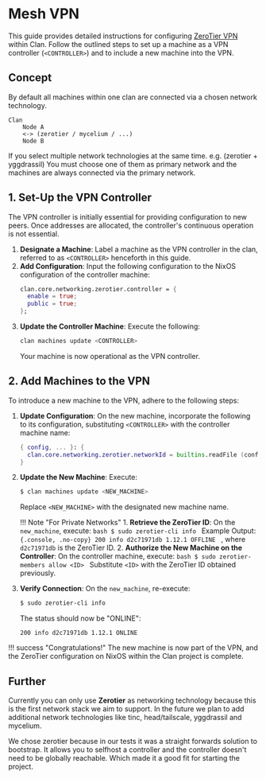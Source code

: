 # Mesh VPN

This guide provides detailed instructions for configuring
[ZeroTier VPN](https://zerotier.com) within Clan. Follow the
outlined steps to set up a machine as a VPN controller (`<CONTROLLER>`) and to
include a new machine into the VPN.

## Concept

By default all machines within one clan are connected via a chosen network technology.

```{.no-copy}
Clan 
    Node A
    <-> (zerotier / mycelium / ...)
    Node B
```

If you select multiple network technologies at the same time. e.g. (zerotier + yggdrassil)
You must choose one of them as primary network and the machines are always connected via the primary network.

## 1. Set-Up the VPN Controller

The VPN controller is initially essential for providing configuration to new
peers. Once addresses are allocated, the controller's continuous operation is not essential.

1. **Designate a Machine**: Label a machine as the VPN controller in the clan,
   referred to as `<CONTROLLER>` henceforth in this guide.
2. **Add Configuration**: Input the following configuration to the NixOS
   configuration of the controller machine:
   ```nix
   clan.core.networking.zerotier.controller = {
     enable = true;
     public = true;
   };
   ```
3. **Update the Controller Machine**: Execute the following:
   ```bash
   clan machines update <CONTROLLER>
   ```
   Your machine is now operational as the VPN controller.

## 2. Add Machines to the VPN

To introduce a new machine to the VPN, adhere to the following steps:

1. **Update Configuration**: On the new machine, incorporate the following to its
   configuration, substituting `<CONTROLLER>` with the controller machine name:
   ```nix
   { config, ... }: {
     clan.core.networking.zerotier.networkId = builtins.readFile (config.clan.core.clanDir + "/machines/<CONTROLLER>/facts/zerotier-network-id");
   }
   ```
1. **Update the New Machine**: Execute:
   ```bash
   $ clan machines update <NEW_MACHINE>
   ```
   Replace `<NEW_MACHINE>` with the designated new machine name.

    !!! Note "For Private Networks"
        1. **Retrieve the ZeroTier ID**: On the `new_machine`, execute:
             ```bash
             $ sudo zerotier-cli info
             ```
             Example Output: 
             ```{.console, .no-copy}
             200 info d2c71971db 1.12.1 OFFLINE
             ```
             , where `d2c71971db` is the ZeroTier ID.
        2. **Authorize the New Machine on the Controller**: On the controller machine,
             execute:
             ```bash
             $ sudo zerotier-members allow <ID>
             ```
             Substitute `<ID>` with the ZeroTier ID obtained previously.

2. **Verify Connection**: On the `new_machine`, re-execute:
   ```bash
   $ sudo zerotier-cli info
   ```
   The status should now be "ONLINE":
   ```{.console, .no-copy}
   200 info d2c71971db 1.12.1 ONLINE
   ```

!!! success "Congratulations!"
    The new machine is now part of the VPN, and the ZeroTier
    configuration on NixOS within the Clan project is complete.

## Further

Currently you can only use **Zerotier** as networking technology because this is the first network stack we aim to support.
In the future we plan to add additional network technologies like tinc, head/tailscale, yggdrassil and mycelium.

We chose zerotier because in our tests it was a straight forwards solution to bootstrap.
It allows you to selfhost a controller and the controller doesn't need to be globally reachable.
Which made it a good fit for starting the project.
